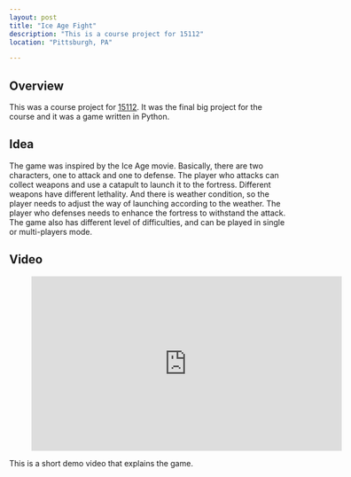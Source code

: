 ```yaml
---
layout: post
title: "Ice Age Fight"
description: "This is a course project for 15112"
location: "Pittsburgh, PA"

---
```


## Overview
This was a course project for [15112](https://www.kosbie.net/cmu/spring-16/15-112/schedule.html). It was the final big project for the course and it was a game written in Python.

## Idea
The game was inspired by the Ice Age movie. Basically, there are two characters, one to attack and one to defense. The player who attacks can collect weapons and use a catapult to launch it to the fortress. Different weapons have different lethality. And there is weather condition, so the player needs to adjust the way of launching according to the weather. The player who defenses needs to enhance the fortress to withstand the attack. The game also has different level of difficulties, and can be played in single or multi-players mode.

## Video
<figure class="video_container">
  <iframe width="560" height="315" src="https://www.youtube.com/embed/9DcWWy9Vnz4" frameborder="0" allow="accelerometer; autoplay; encrypted-media; gyroscope; picture-in-picture" allowfullscreen></iframe>
</figure>
This is a short demo video that explains the game.

